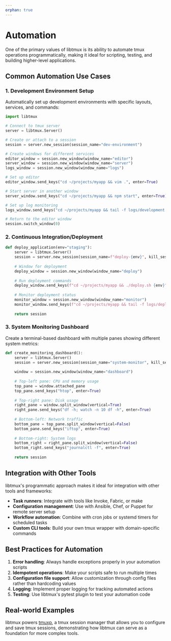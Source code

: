 ```yaml
---
orphan: true
---
```


# Automation

One of the primary values of libtmux is its ability to automate tmux operations programmatically, making it ideal for scripting, testing, and building higher-level applications.

## Common Automation Use Cases

### 1. Development Environment Setup

Automatically set up development environments with specific layouts, services, and commands:

```python
import libtmux

# Connect to tmux server
server = libtmux.Server()

# Create or attach to a session
session = server.new_session(session_name="dev-environment")

# Create windows for different services
editor_window = session.new_window(window_name="editor")
server_window = session.new_window(window_name="server")
logs_window = session.new_window(window_name="logs")

# Set up editor
editor_window.send_keys("cd ~/projects/myapp && vim .", enter=True)

# Start server in another window
server_window.send_keys("cd ~/projects/myapp && npm start", enter=True)

# Set up log monitoring
logs_window.send_keys("cd ~/projects/myapp && tail -f logs/development.log", enter=True)

# Return to the editor window
session.switch_window(0)
```

### 2. Continuous Integration/Deployment

```python
def deploy_application(env="staging"):
    server = libtmux.Server()
    session = server.new_session(session_name=f"deploy-{env}", kill_session=True)
    
    # Window for deployment
    deploy_window = session.new_window(window_name="deploy")
    
    # Run deployment commands
    deploy_window.send_keys(f"cd ~/projects/myapp && ./deploy.sh {env}", enter=True)
    
    # Monitor deployment status
    monitor_window = session.new_window(window_name="monitor")
    monitor_window.send_keys(f"cd ~/projects/myapp && tail -f logs/deploy-{env}.log", enter=True)
    
    return session
```

### 3. System Monitoring Dashboard

Create a terminal-based dashboard with multiple panes showing different system metrics:

```python
def create_monitoring_dashboard():
    server = libtmux.Server()
    session = server.new_session(session_name="system-monitor", kill_session=True)
    
    window = session.new_window(window_name="dashboard")
    
    # Top-left pane: CPU and memory usage
    top_pane = window.attached_pane
    top_pane.send_keys("htop", enter=True)
    
    # Top-right pane: Disk usage
    right_pane = window.split_window(vertical=True)
    right_pane.send_keys("df -h; watch -n 10 df -h", enter=True)
    
    # Bottom-left: Network traffic
    bottom_pane = top_pane.split_window(vertical=False)
    bottom_pane.send_keys("iftop", enter=True)
    
    # Bottom-right: System logs
    bottom_right = right_pane.split_window(vertical=False)
    bottom_right.send_keys("journalctl -f", enter=True)
    
    return session
```

## Integration with Other Tools

libtmux's programmatic approach makes it ideal for integration with other tools and frameworks:

- **Task runners**: Integrate with tools like Invoke, Fabric, or make
- **Configuration management**: Use with Ansible, Chef, or Puppet for remote server setup
- **Workflow automation**: Combine with cron jobs or systemd timers for scheduled tasks
- **Custom CLI tools**: Build your own tmux wrapper with domain-specific commands

## Best Practices for Automation

1. **Error handling**: Always handle exceptions properly in your automation scripts
2. **Idempotent operations**: Make your scripts safe to run multiple times
3. **Configuration file support**: Allow customization through config files rather than hardcoding values
4. **Logging**: Implement proper logging for tracking automated actions
5. **Testing**: Use libtmux's pytest plugin to test your automation code

## Real-world Examples

libtmux powers [tmuxp](https://tmuxp.git-pull.com/), a tmux session manager that allows you to configure and save tmux sessions, demonstrating how libtmux can serve as a foundation for more complex tools.
```
